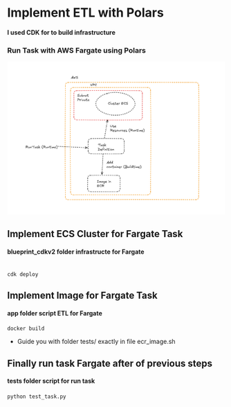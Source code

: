 # Implement ETL with Polars

#### I used CDK for to build infrastructure

### Run Task with AWS Fargate using Polars


![alt text](image.png)


## Implement ECS Cluster for Fargate Task


#### blueprint_cdkv2 folder infrastructe for Fargate

```

cdk deploy

```

## Implement Image for Fargate Task


#### app folder script ETL for Fargate

```
docker build
```

* Guide you with folder tests/ exactly in file ecr_image.sh

## Finally run task Fargate after of previous steps

#### tests folder script for run task

```
python test_task.py
```



